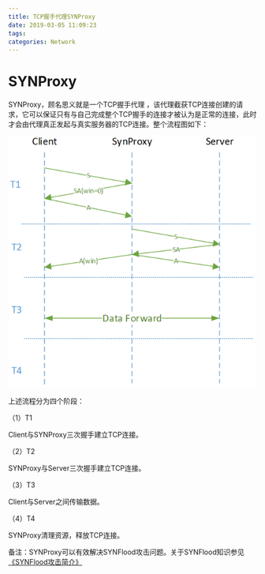 ```yaml
---
title: TCP握手代理SYNProxy
date: 2019-03-05 11:09:23
tags:
categories: Network
---
```


# SYNProxy

SYNProxy，顾名思义就是一个TCP握手代理 ，该代理截获TCP连接创建的请求，它可以保证只有与自己完成整个TCP握手的连接才被认为是正常的连接，此时才会由代理真正发起与真实服务器的TCP连接。整个流程图如下：

![](/images/network_tcpproxy_1_1.png)

上述流程分为四个阶段：

（1）T1

Client与SYNProxy三次握手建立TCP连接。

（2）T2

SYNProxy与Server三次握手建立TCP连接。

（3）T3

Client与Server之间传输数据。

（4）T4

SYNProxy清理资源，释放TCP连接。

备注：SYNProxy可以有效解决SYNFlood攻击问题。关于SYNFlood知识参见[《SYNFlood攻击简介》](https://wangjianno1.github.io/2019/03/05/SYNFlood%E6%94%BB%E5%87%BB%E7%AE%80%E4%BB%8B/)
